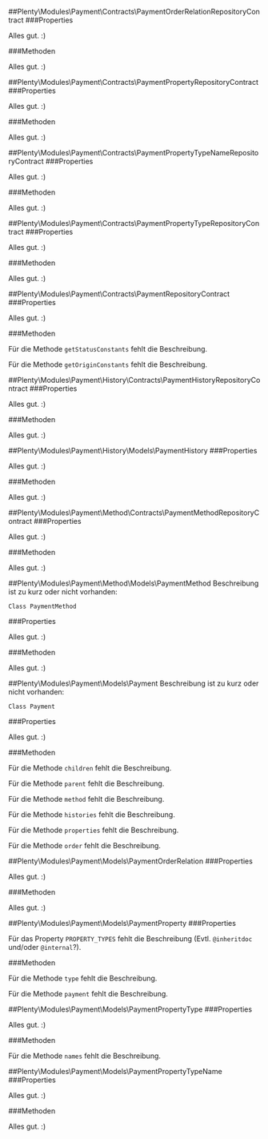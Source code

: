 ##Plenty\Modules\Payment\Contracts\PaymentOrderRelationRepositoryContract
###Properties

Alles gut. :)

###Methoden

Alles gut. :)

##Plenty\Modules\Payment\Contracts\PaymentPropertyRepositoryContract
###Properties

Alles gut. :)

###Methoden

Alles gut. :)

##Plenty\Modules\Payment\Contracts\PaymentPropertyTypeNameRepositoryContract
###Properties

Alles gut. :)

###Methoden

Alles gut. :)

##Plenty\Modules\Payment\Contracts\PaymentPropertyTypeRepositoryContract
###Properties

Alles gut. :)

###Methoden

Alles gut. :)

##Plenty\Modules\Payment\Contracts\PaymentRepositoryContract
###Properties

Alles gut. :)

###Methoden

Für die Methode `getStatusConstants` fehlt die Beschreibung.

Für die Methode `getOriginConstants` fehlt die Beschreibung.

##Plenty\Modules\Payment\History\Contracts\PaymentHistoryRepositoryContract
###Properties

Alles gut. :)

###Methoden

Alles gut. :)

##Plenty\Modules\Payment\History\Models\PaymentHistory
###Properties

Alles gut. :)

###Methoden

Alles gut. :)

##Plenty\Modules\Payment\Method\Contracts\PaymentMethodRepositoryContract
###Properties

Alles gut. :)

###Methoden

Alles gut. :)

##Plenty\Modules\Payment\Method\Models\PaymentMethod
Beschreibung ist zu kurz oder nicht vorhanden:

    Class PaymentMethod

###Properties

Alles gut. :)

###Methoden

Alles gut. :)

##Plenty\Modules\Payment\Models\Payment
Beschreibung ist zu kurz oder nicht vorhanden:

    Class Payment

###Properties

Alles gut. :)

###Methoden

Für die Methode `children` fehlt die Beschreibung.

Für die Methode `parent` fehlt die Beschreibung.

Für die Methode `method` fehlt die Beschreibung.

Für die Methode `histories` fehlt die Beschreibung.

Für die Methode `properties` fehlt die Beschreibung.

Für die Methode `order` fehlt die Beschreibung.

##Plenty\Modules\Payment\Models\PaymentOrderRelation
###Properties

Alles gut. :)

###Methoden

Alles gut. :)

##Plenty\Modules\Payment\Models\PaymentProperty
###Properties

Für das Property `PROPERTY_TYPES` fehlt die Beschreibung (Evtl. `@inheritdoc` und/oder `@internal`?).

###Methoden

Für die Methode `type` fehlt die Beschreibung.

Für die Methode `payment` fehlt die Beschreibung.

##Plenty\Modules\Payment\Models\PaymentPropertyType
###Properties

Alles gut. :)

###Methoden

Für die Methode `names` fehlt die Beschreibung.

##Plenty\Modules\Payment\Models\PaymentPropertyTypeName
###Properties

Alles gut. :)

###Methoden

Alles gut. :)

